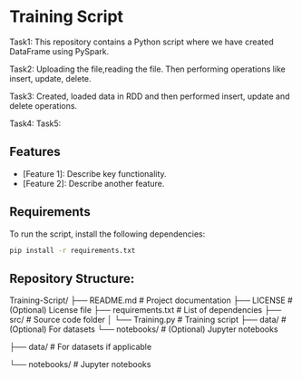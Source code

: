 # Training Script

Task1: This repository contains a Python script where we have created DataFrame using PySpark.

Task2: Uploading the file,reading the file. Then performing operations like insert, update, delete.

Task3: Created, loaded data in RDD and then performed insert, update and delete operations.

Task4:
Task5:

## Features

- [Feature 1]: Describe key functionality.
- [Feature 2]: Describe another feature.

## Requirements






To run the script, install the following dependencies:

```bash
pip install -r requirements.txt
```

## Repository Structure:
Training-Script/
├── README.md       # Project documentation
├── LICENSE         # (Optional) License file
├── requirements.txt # List of dependencies
├── src/            # Source code folder
│   └── Training.py # Training script
├── data/           # (Optional) For datasets
└── notebooks/      # (Optional) Jupyter notebooks


├── data/           #  For datasets if applicable

└── notebooks/      #  Jupyter notebooks
